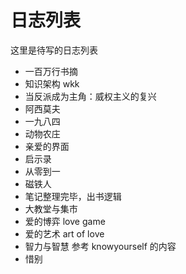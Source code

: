 # 日志列表

这里是待写的日志列表

+ 一百万行书摘
+ 知识架构 wkk
+ 当反派成为主角：威权主义的复兴
+ 阿西莫夫
+ 一九八四
+ 动物农庄
+ 亲爱的界面
+ 启示录
+ 从零到一
+ 磁铁人
+ 笔记整理完毕，出书逻辑
+ 大教堂与集市
+ 爱的博弈 love game
+ 爱的艺术 art of love
+ 智力与智慧 参考 knowyourself 的内容
+ 惜别

